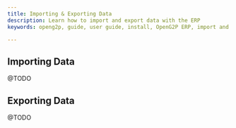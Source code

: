 ```yaml
---
title: Importing & Exporting Data
description: Learn how to import and export data with the ERP
keywords: openg2p, guide, user guide, install, OpenG2P ERP, import and export, import, export

---
```


## Importing Data

@TODO

## Exporting Data

@TODO
